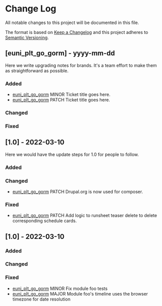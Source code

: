 <!--
 Copyright (C) 2022 Eunimart Omnichannel Pvt Ltd. (www.eunimart.com)
 All rights reserved.
 This program is free software: you can redistribute it and/or modify
 it under the terms of the GNU Lesser General Public License v3.0 as published by
 the Free Software Foundation, either version 3 of the License, or
 (at your option) any later version.
 This program is distributed in the hope that it will be useful,
 but WITHOUT ANY WARRANTY; without even the implied warranty of
 MERCHANTABILITY or FITNESS FOR A PARTICULAR PURPOSE.  See the
 GNU Lesser General Public License v3.0 for more details.
 You should have received a copy of the GNU Lesser General Public License v3.0
 along with this program.  If not, see <https://www.gnu.org/licenses/lgpl-3.0.html/>.
-->
# Change Log
All notable changes to this project will be documented in this file.
 
The format is based on [Keep a Changelog](https://frontend.eunimart.com/home)
and this project adheres to [Semantic Versioning](https://frontend.eunimart.com/home).
 
## [euni_plt_go_gorm] - yyyy-mm-dd
 
Here we write upgrading notes for brands. It's a team effort to make them as
straightforward as possible.
 
### Added
- [euni_plt_go_gorm](https://frontend.eunimart.com/home)
  MINOR Ticket title goes here.
- [euni_plt_go_gorm](https://frontend.eunimart.com/home)
  PATCH Ticket title goes here.
 
### Changed
 
### Fixed
 
## [1.0] - 2022-03-10
  
Here we would have the update steps for 1.0 for people to follow.
 
### Added
 
### Changed
  
- [euni_plt_go_gorm](https://frontend.eunimart.com/home)
  PATCH Drupal.org is now used for composer.
 
### Fixed
 
- [euni_plt_go_gorm](https://frontend.eunimart.com/home)
  PATCH Add logic to runsheet teaser delete to delete corresponding
  schedule cards.
 
## [1.0] - 2022-03-10
 
### Added
   
### Changed
 
### Fixed
 
- [euni_plt_go_gorm](https://frontend.eunimart.com/home)
  MINOR Fix module foo tests
- [euni_plt_go_gorm](https://frontend.eunimart.com/home)
  MAJOR Module foo's timeline uses the browser timezone for date resolution 
